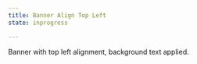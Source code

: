 ```yaml
---
title: Banner Align Top Left 
state: inprogress

---
```

Banner with top left alignment, background text applied.